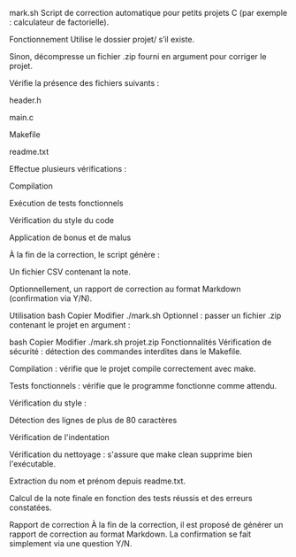 mark.sh
Script de correction automatique pour petits projets C (par exemple : calculateur de factorielle).

Fonctionnement
Utilise le dossier projet/ s’il existe.

Sinon, décompresse un fichier .zip fourni en argument pour corriger le projet.

Vérifie la présence des fichiers suivants :

header.h

main.c

Makefile

readme.txt

Effectue plusieurs vérifications :

Compilation

Exécution de tests fonctionnels

Vérification du style du code

Application de bonus et de malus

À la fin de la correction, le script génère :

Un fichier CSV contenant la note.

Optionnellement, un rapport de correction au format Markdown (confirmation via Y/N).

Utilisation
bash
Copier
Modifier
./mark.sh
Optionnel : passer un fichier .zip contenant le projet en argument :

bash
Copier
Modifier
./mark.sh projet.zip
Fonctionnalités
Vérification de sécurité : détection des commandes interdites dans le Makefile.

Compilation : vérifie que le projet compile correctement avec make.

Tests fonctionnels : vérifie que le programme fonctionne comme attendu.

Vérification du style :

Détection des lignes de plus de 80 caractères

Vérification de l'indentation

Vérification du nettoyage : s'assure que make clean supprime bien l'exécutable.

Extraction du nom et prénom depuis readme.txt.

Calcul de la note finale en fonction des tests réussis et des erreurs constatées.

Rapport de correction
À la fin de la correction, il est proposé de générer un rapport de correction au format Markdown. La confirmation se fait simplement via une question Y/N.

